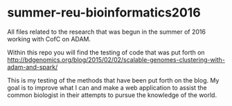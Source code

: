 # summer-reu-bioinformatics2016
All files related to the research that was begun in the summer of 2016 working with CofC on ADAM.

Within this repo you will find the testing of code that was put forth on http://bdgenomics.org/blog/2015/02/02/scalable-genomes-clustering-with-adam-and-spark/


This is my testing of the methods that have been put forth on the blog. My goal is to improve what I can and make a web application to assist the common biologist in their attempts to pursue the knowledge of the world.
